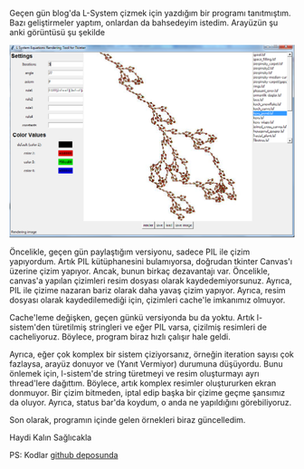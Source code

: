 <!-- 
.. description: Python tk ile yazdığım L-System çizme aracına bazı güncellemeler yaptım
.. date: 2014/07/17 22:11
.. title: L-System aracı güncellemeleri
.. slug: l-system-tool-updates
-->


Geçen gün blog'da L-System çizmek için yazdığım bir programı tanıtmıştım. Bazı geliştirmeler yaptım, onlardan da bahsedeyim istedim.
Arayüzün şu anki görüntüsü şu şekilde

![Screenshot](/images/myKGvC6.png)<!-- TEASER_END -->

Öncelikle, geçen gün paylaştığım versiyonu, sadece PIL ile çizim yapıyordum. Artık PIL kütüphanesini bulamıyorsa, doğrudan tkinter
Canvas'ı üzerine çizim yapıyor. Ancak, bunun birkaç dezavantajı var. Öncelikle, canvas'a yapılan çizimleri resim dosyası olarak
kaydedemiyorsunuz. Ayrıca, PIL ile çizime nazaran bariz olarak daha yavaş çizim yapıyor. Ayrıca, resim dosyası olarak kaydedilemediği
için, çizimleri cache'le imkanımız olmuyor.

Cache'leme değişken, geçen günkü versiyonda bu da yoktu. Artık l-sistem'den türetilmiş stringleri ve eğer PIL varsa, çizilmiş resimleri
de cacheliyoruz. Böylece, program biraz hızlı çalışır hale geldi.

Ayrıca, eğer çok komplex bir sistem çiziyorsanız, örneğin iteration sayısı çok fazlaysa, arayüz donuyor ve (Yanıt Vermiyor) durumuna düşüyordu.
Bunu önlemek için, l-sistem'de string türetmeyi ve resim oluşturmayı ayrı thread'lere dağıttım. Böylece, artık komplex resimler oluştururken
ekran donmuyor. Bir çizim bitmeden, iptal edip başka bir çizime geçme şansımız da oluyor. Ayrıca, status bar'da koydum, o anda ne yapıldığını görebiliyoruz.

Son olarak, programın içinde gelen örnekleri biraz güncelledim.

Haydi Kalın Sağlıcakla

PS: Kodlar [github deposunda](https://github.com/yasar11732/tklsystem)
